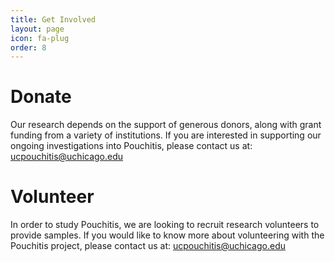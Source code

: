 ```yaml
---
title: Get Involved
layout: page
icon: fa-plug
order: 8
---
```


# Donate
Our research depends on the support of generous donors, along with grant funding from a variety of institutions. If you are interested in supporting our ongoing investigations into Pouchitis, please contact us at: ucpouchitis@uchicago.edu

# Volunteer
In order to study Pouchitis, we are looking to recruit research volunteers to provide samples. If you would like to know more about volunteering with the Pouchitis project, please contact us at: ucpouchitis@uchicago.edu
